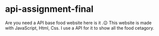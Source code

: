 # api-assignment-final
Are you need a API base food website here is it .😉
This website is made with JavaScript, Html, Css.
I use a API for it to show all the food cetagory.
